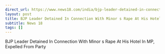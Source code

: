 ```yaml
---
direct_url: https://www.news18.com/india/bjp-leader-detained-in-connection-with-minors-rape-at-his-hotel-in-mp-expelled-from-party-9248380.html
layout: post
title: BJP Leader Detained In Connection With Minor s Rape At His Hotel In MP, Expelled From Party
subtitle: News 18
tags: []
---
```


BJP Leader Detained In Connection With Minor s Rape At His Hotel In MP, Expelled From Party

